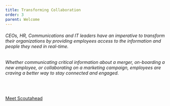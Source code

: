 ```yaml
---
title: Transforming Collaboration
order: 3
parent: Welcome
---
```



###### CEOs, HR, Communications and IT leaders have an imperative to transform their organizations by providing employees access to the information and people they need in real-time. &nbsp;&nbsp;

###### Whether communicating critical information about a merger, on-boarding a new employee, or collaborating on a marketing campaign, employees are craving a better way to stay connected and engaged.

&nbsp;

[Meet Scoutahead](/product.html)

&nbsp;